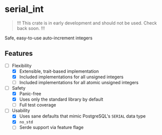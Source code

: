 # serial_int

> !!! This crate is in early development and should not be used. Check back soon. !!!

Safe, easy-to-use auto-increment integers

## Features

- [ ] Flexibility
  - [X] Extensible, trait-based implementation
  - [X] Included implementations for all unsigned integers
  - [ ] Included implementations for all atomic unsigned integers
- [ ] Safety
  - [X] Panic-free
  - [X] Uses only the standard library by default
  - [ ] Full test coverage
- [ ] Usability
  - [X] Uses sane defaults that mimic PostgreSQL's `SERIAL` data type
  - [X] `no_std`
  - [ ] Serde support via feature flage
